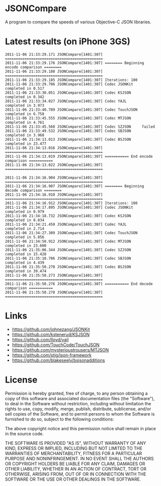 JSONCompare
===========

A program to compare the speeds of various Objective-C JSON libraries.


Latest results (on iPhone 3GS)
==============================

    2011-11-06 21:33:29.171 JSONCompare[1401:307] =============================================
    2011-11-06 21:33:29.176 JSONCompare[1401:307] ======== Beginning encode comparison ========
    2011-11-06 21:33:29.180 JSONCompare[1401:307] =============================================
    2011-11-06 21:33:29.185 JSONCompare[1401:307] Iterations: 100
    2011-11-06 21:33:29.706 JSONCompare[1401:307] Codec JSONKit    completed in 0.517
    2011-11-06 21:33:30.051 JSONCompare[1401:307] Codec KSJSON     completed in 0.342
    2011-11-06 21:33:34.027 JSONCompare[1401:307] Codec YAJL       completed in 3.973
    2011-11-06 21:33:40.789 JSONCompare[1401:307] Codec TouchJSON  completed in 6.758
    2011-11-06 21:33:45.555 JSONCompare[1401:307] Codec MTJSON     completed in 4.761
    2011-11-06 21:33:45.560 JSONCompare[1401:307] Codec SZJSON     failed
    2011-11-06 21:33:49.532 JSONCompare[1401:307] Codec SBJSON     completed in 3.968
    2011-11-06 21:34:13.013 JSONCompare[1401:307] Codec BSJSON     completed in 23.477
    2011-11-06 21:34:13.016 JSONCompare[1401:307] =============================================
    2011-11-06 21:34:13.019 JSONCompare[1401:307] =========== End encode comparison ===========
    2011-11-06 21:34:13.022 JSONCompare[1401:307] =============================================

    2011-11-06 21:34:16.904 JSONCompare[1401:307] =============================================
    2011-11-06 21:34:16.907 JSONCompare[1401:307] ======== Beginning decode comparison ========
    2011-11-06 21:34:16.910 JSONCompare[1401:307] =============================================
    2011-11-06 21:34:16.912 JSONCompare[1401:307] Iterations: 100
    2011-11-06 21:34:17.895 JSONCompare[1401:307] Codec JSONKit    completed in 0.979
    2011-11-06 21:34:18.732 JSONCompare[1401:307] Codec KSJSON     completed in 0.834
    2011-11-06 21:34:21.450 JSONCompare[1401:307] Codec YAJL       completed in 2.714
    2011-11-06 21:34:27.309 JSONCompare[1401:307] Codec TouchJSON  completed in 5.856
    2011-11-06 21:34:50.912 JSONCompare[1401:307] Codec MTJSON     completed in 23.600
    2011-11-06 21:35:06.344 JSONCompare[1401:307] Codec SZJSON     completed in 15.428
    2011-11-06 21:35:10.786 JSONCompare[1401:307] Codec SBJSON     completed in 4.439
    2011-11-06 21:35:50.270 JSONCompare[1401:307] Codec BSJSON     completed in 39.474
    2011-11-06 21:35:50.273 JSONCompare[1401:307] =============================================
    2011-11-06 21:35:50.276 JSONCompare[1401:307] =========== End decode comparison ===========
    2011-11-06 21:35:50.278 JSONCompare[1401:307] =============================================


Links
=====

* https://github.com/johnezang/JSONKit
* https://github.com/kstenerud/KSJSON
* https://github.com/lloyd/yajl
* https://github.com/TouchCode/TouchJSON
* https://github.com/mysterioustrousers/MTJSON
* https://github.com/stig/json-framework
* https://github.com/blakeseely/bsjsonadditions


License
=======

Permission is hereby granted, free of charge, to any person obtaining a copy
of this software and associated documentation files (the "Software"), to deal
in the Software without restriction, including without limitation the rights
to use, copy, modify, merge, publish, distribute, sublicense, and/or sell
copies of the Software, and to permit persons to whom the Software is
furnished to do so, subject to the following conditions:

The above copyright notice and this permission notice shall remain in place
in the source code.

THE SOFTWARE IS PROVIDED "AS IS", WITHOUT WARRANTY OF ANY KIND, EXPRESS OR
IMPLIED, INCLUDING BUT NOT LIMITED TO THE WARRANTIES OF MERCHANTABILITY,
FITNESS FOR A PARTICULAR PURPOSE AND NONINFRINGEMENT. IN NO EVENT SHALL THE
AUTHORS OR COPYRIGHT HOLDERS BE LIABLE FOR ANY CLAIM, DAMAGES OR OTHER
LIABILITY, WHETHER IN AN ACTION OF CONTRACT, TORT OR OTHERWISE, ARISING FROM,
OUT OF OR IN CONNECTION WITH THE SOFTWARE OR THE USE OR OTHER DEALINGS IN
THE SOFTWARE.
